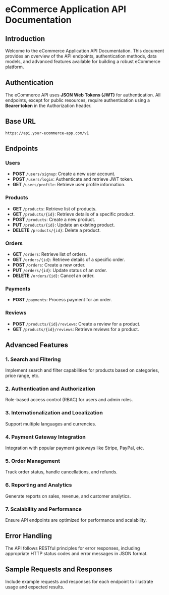 # eCommerce Application API Documentation

## Introduction
Welcome to the eCommerce Application API Documentation. This document provides an overview of the API endpoints, authentication methods, data models, and advanced features available for building a robust eCommerce platform.

## Authentication
The eCommerce API uses **JSON Web Tokens (JWT)** for authentication. All endpoints, except for public resources, require authentication using a **Bearer token** in the Authorization header.

## Base URL
```
https://api.your-ecommerce-app.com/v1
```

## Endpoints

### Users
- **POST** `/users/signup`: Create a new user account.
- **POST** `/users/login`: Authenticate and retrieve JWT token.
- **GET** `/users/profile`: Retrieve user profile information.

### Products
- **GET** `/products`: Retrieve list of products.
- **GET** `/products/{id}`: Retrieve details of a specific product.
- **POST** `/products`: Create a new product.
- **PUT** `/products/{id}`: Update an existing product.
- **DELETE** `/products/{id}`: Delete a product.

### Orders
- **GET** `/orders`: Retrieve list of orders.
- **GET** `/orders/{id}`: Retrieve details of a specific order.
- **POST** `/orders`: Create a new order.
- **PUT** `/orders/{id}`: Update status of an order.
- **DELETE** `/orders/{id}`: Cancel an order.

### Payments
- **POST** `/payments`: Process payment for an order.

### Reviews
- **POST** `/products/{id}/reviews`: Create a review for a product.
- **GET** `/products/{id}/reviews`: Retrieve reviews for a product.

## Advanced Features

### 1. Search and Filtering
Implement search and filter capabilities for products based on categories, price range, etc.

### 2. Authentication and Authorization
Role-based access control (RBAC) for users and admin roles.

### 3. Internationalization and Localization
Support multiple languages and currencies.

### 4. Payment Gateway Integration
Integration with popular payment gateways like Stripe, PayPal, etc.

### 5. Order Management
Track order status, handle cancellations, and refunds.

### 6. Reporting and Analytics
Generate reports on sales, revenue, and customer analytics.

### 7. Scalability and Performance
Ensure API endpoints are optimized for performance and scalability.

## Error Handling
The API follows RESTful principles for error responses, including appropriate HTTP status codes and error messages in JSON format.

## Sample Requests and Responses
Include example requests and responses for each endpoint to illustrate usage and expected results.
